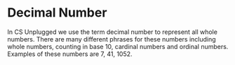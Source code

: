 # Decimal Number

In CS Unplugged we use the term decimal number to represent all whole numbers.
There are many different phrases for these numbers including whole numbers, counting in base 10, cardinal numbers and ordinal numbers.
Examples of these numbers are 7, 41, 1052.

